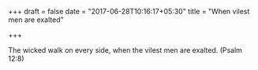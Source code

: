 +++
draft = false
date = "2017-06-28T10:16:17+05:30"
title = "When vilest men are exalted"

+++

The wicked walk on every side, when the vilest men are exalted. (Psalm 12:8)